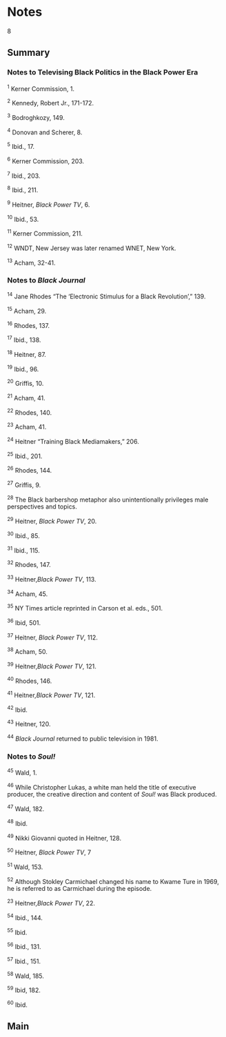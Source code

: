 # Notes

8

## Summary

### Notes to Televising Black Politics in the Black Power Era

<a name="1"></a><sup>1</sup> Kerner Commission, 1.

<a name="2"></a><sup>2</sup> Kennedy, Robert Jr., 171-172.

<a name ="3"></a><sup>3</sup> Bodroghkozy, 149.

<a name="4"></a><sup>4</sup> Donovan and Scherer, 8.

<a name="5"></a><sup>5</sup> Ibid., 17.

<a name="6"></a><sup>6</sup> Kerner Commission, 203.

<a name="7"></a><sup>7</sup> Ibid., 203.

<a name="8"></a><sup>8</sup> Ibid., 211.

<a name="9"></a><sup>9</sup> Heitner, *Black Power TV*, 6.

<a name="10"></a><sup>10</sup> Ibid., 53.

<a name="11"></a><sup>11</sup> Kerner Commission, 211.

<a name="12"></a><sup>12</sup> WNDT, New Jersey was later renamed WNET, New York.

<a name="13"></a><sup>13</sup> Acham, 32-41.


### Notes to *Black Journal*

<a name="14"></a><sup>14</sup> Jane Rhodes “The ‘Electronic Stimulus for a Black Revolution’,” 139.

<a name="15"></a><sup>15</sup> Acham, 29.

<a name="16"></a><sup>16</sup> Rhodes, 137.

<a name="17"></a><sup>17</sup> Ibid., 138.

<a name="18"></a><sup>18</sup> Heitner, 87.

<a name="19"></a><sup>19</sup> Ibid., 96.

<a name="20"></a><sup>20</sup> Griffis, 10.

<a name="21"></a><sup>21</sup> Acham, 41.

<a name="22"></a><sup>22</sup> Rhodes, 140.

<a name="23"></a><sup>23</sup> Acham, 41.

<a name="24"></a><sup>24</sup> Heitner “Training Black Mediamakers,”  206.

<a name="25"></a><sup>25</sup> Ibid., 201.

<a name="26"></a><sup>26</sup> Rhodes, 144.

<a name="27"></a><sup>27</sup> Griffis, 9.

<a name="28"></a><sup>28</sup> The Black barbershop metaphor also unintentionally privileges male perspectives and topics. 

<a name="29"></a><sup>29</sup> Heitner, *Black Power TV*, 20.

<a name="30"></a><sup>30</sup> Ibid., 85.

<a name="31"></a><sup>31</sup> Ibid., 115.

<a name="32"></a><sup>32</sup> Rhodes, 147.

<a name="33"></a><sup>33</sup> Heitner,*Black Power TV*, 113.

<a name="34"></a><sup>34</sup> Acham, 45.

<a name="35"></a><sup>35</sup> NY Times article reprinted in Carson et al. eds., 501.

<a name="36"></a><sup>36</sup> Ibid, 501.

<a name="37"></a><sup>37</sup> Heitner, *Black Power TV*, 112.

<a name="38"></a><sup>38</sup> Acham, 50.

<a name="39"></a><sup>39</sup> Heitner,*Black Power TV*, 121.

<a name="40"></a><sup>40</sup> Rhodes, 146.

<a name="41"></a><sup>41</sup> Heitner,*Black Power TV*, 121.

<a name="42"></a><sup>42</sup> Ibid.

<a name="43"></a><sup>43</sup> Heitner, 120.

<a name="44"></a><sup>44</sup> *Black Journal* returned to public television in 1981.


### Notes to *Soul!*

<a name="45"></a><sup>45</sup> Wald, 1.

<a name="46"></a><sup>46</sup> While Christopher Lukas, a white man held the title of executive producer, the creative direction and content of *Soul!* was Black produced.

<a name="47"></a><sup>47</sup> Wald, 182.

<a name="48"></a><sup>48</sup> Ibid. 

<a name="49"></a><sup>49</sup> Nikki Giovanni quoted in Heitner, 128.

<a name="50"></a><sup>50</sup> Heitner, *Black Power TV*, 7

<a name="51"></a><sup>51</sup> Wald, 153.

<a name="52"></a><sup>52</sup> Although Stokley Carmichael changed his name to Kwame Ture in 1969, he is referred to as Carmichael during the episode.

<a name="53"></a><sup>23</sup> Heitner,*Black Power TV*, 22.

<a name="54"></a><sup>54</sup> Ibid., 144.

<a name="55"></a><sup>55</sup> Ibid.

<a name="56"></a><sup>56</sup> Ibid., 131.

<a name="57"></a><sup>57</sup> Ibid., 151.

<a name="58"></a><sup>58</sup> Wald, 185.

<a name="59"></a><sup>59</sup> Ibid, 182.

<a name="60"></a><sup>60</sup> Ibid.












## Main
